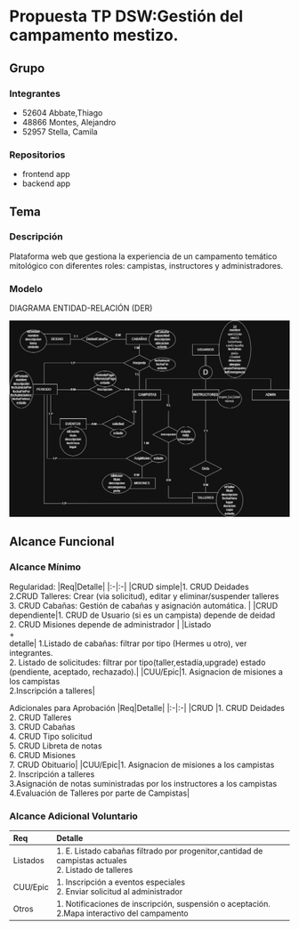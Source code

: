 # Propuesta TP DSW:Gestión del campamento mestizo.

## Grupo

### Integrantes

- 52604 Abbate,Thiago
- 48866 Montes, Alejandro
- 52957 Stella, Camila

### Repositorios

- frontend app
- backend app

## Tema

### Descripción

Plataforma web que gestiona la experiencia de un campamento temático mitológico con diferentes roles: campistas, instructores y administradores.

### Modelo

DIAGRAMA ENTIDAD-RELACIÓN (DER)

![DER CAMPAMENTO MESTIZO](https://github.com/mimistella/dsw_tp_3k01_Abbate_Montes_Stella_2025/blob/main/assets/system_drawio.jpg?raw=true)

## Alcance Funcional

### Alcance Mínimo

Regularidad:
|Req|Detalle|
|:-|:-|
|CRUD simple|1. CRUD Deidades<br>2.CRUD Talleres: Crear (via solicitud), editar y eliminar/suspender talleres<br>3. CRUD Cabañas: Gestión de cabañas y asignación automática. |
|CRUD dependiente|1. CRUD de Usuario (si es un campista) depende de deidad<br>2. CRUD Misiones depende de administrador |
|Listado<br>+<br>detalle| 1.Listado de cabañas: filtrar por tipo (Hermes u otro), ver integrantes.<br> 2. Listado de solicitudes: filtrar por tipo(taller,estadía,upgrade) estado (pendiente, aceptado, rechazado).|
|CUU/Epic|1. Asignacion de misiones a los campistas<br>2.Inscripción a talleres|

Adicionales para Aprobación
|Req|Detalle|
|:-|:-|
|CRUD |1. CRUD Deidades <br>2. CRUD Talleres<br>3. CRUD Cabañas <br>4. CRUD Tipo solicitud<br>5. CRUD Libreta de notas<br>6. CRUD Misiones<br>7. CRUD Obituario|
|CUU/Epic|1. Asignacion de misiones a los campistas<br>2. Inscripción a talleres<br>3.Asignación de notas suministradas por los instructores a los campistas<br>4.Evaluación de Talleres por parte de Campistas|

### Alcance Adicional Voluntario

| Req      | Detalle                                                                                                |
| :------- | :----------------------------------------------------------------------------------------------------- |
| Listados | 1. E. Listado cabañas filtrado por progenitor,cantidad de campistas actuales<br>2. Listado de talleres |
| CUU/Epic | 1. Inscripción a eventos especiales<br>2. Enviar solicitud al administrador                            |
| Otros    | 1. Notificaciones de inscripción, suspensión o aceptación.<br>2.Mapa interactivo del campamento        |
